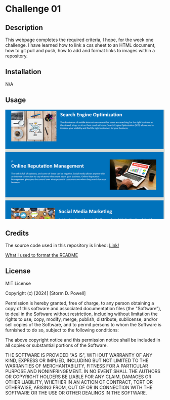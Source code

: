 # Challenge 01

## Description

This webpage completes the required criteria, I hope, for the week one challenge. I have learned how to link a css sheet to an HTML document, how to git pull and push, how to add and format links to images within a repository.

## Installation

N/A

## Usage
![Screenshot of webpage.](02-Challenge\Develop\assets\images\for_class.png)

## Credits
The source code used in this repository is linked:
[Link!](https://git.bootcampcontent.com/Ohio-State-University/OSU-VIRT-FSF-PT-01-2024-U-LOLC/-/tree/main/01-HTML-Git-CSS/02-Challenge?ref_type=heads)

[What I used to format the README](https://coding-boot-camp.github.io/full-stack/github/professional-readme-guide)

## License

MIT License

Copyright (c) [2024] [Storm D. Powell]

Permission is hereby granted, free of charge, to any person obtaining a copy
of this software and associated documentation files (the "Software"), to deal
in the Software without restriction, including without limitation the rights
to use, copy, modify, merge, publish, distribute, sublicense, and/or sell
copies of the Software, and to permit persons to whom the Software is
furnished to do so, subject to the following conditions:

The above copyright notice and this permission notice shall be included in all
copies or substantial portions of the Software.

THE SOFTWARE IS PROVIDED "AS IS", WITHOUT WARRANTY OF ANY KIND, EXPRESS OR
IMPLIED, INCLUDING BUT NOT LIMITED TO THE WARRANTIES OF MERCHANTABILITY,
FITNESS FOR A PARTICULAR PURPOSE AND NONINFRINGEMENT. IN NO EVENT SHALL THE
AUTHORS OR COPYRIGHT HOLDERS BE LIABLE FOR ANY CLAIM, DAMAGES OR OTHER
LIABILITY, WHETHER IN AN ACTION OF CONTRACT, TORT OR OTHERWISE, ARISING FROM,
OUT OF OR IN CONNECTION WITH THE SOFTWARE OR THE USE OR OTHER DEALINGS IN THE
SOFTWARE.


